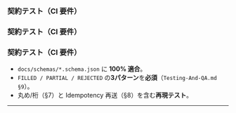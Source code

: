 <!-- AUTODOC:BEGIN mode=file_content path_globs=docs/_partials/apis/Do-Layer-Contract/11_contract_tests.md title="契約テスト（CI 要件）" -->
### 契約テスト（CI 要件）

<!-- AUTODOC:BEGIN mode=file_content path_globs=docs/_partials/apis/Do-Layer-Contract/11_contract_tests.md title="契約テスト（CI 要件）" -->
### 契約テスト（CI 要件）

<!-- AUTODOC:BEGIN mode=file_content path_globs=docs/_partials/apis/Do-Layer-Contract/11_contract_tests.md title="契約テスト（CI 要件）" -->
### 契約テスト（CI 要件）

- `docs/schemas/*.schema.json` に **100% 適合**。  
- `FILLED / PARTIAL / REJECTED` の**3パターン**を**必須**（`Testing-And-QA.md §9`）。  
- 丸め/桁（§7）と Idempotency 再送（§8）を含む**再現テスト**。

---
<!-- AUTODOC:END -->
<!-- AUTODOC:END -->
<!-- AUTODOC:END -->
<!-- AUTODOC:END -->
